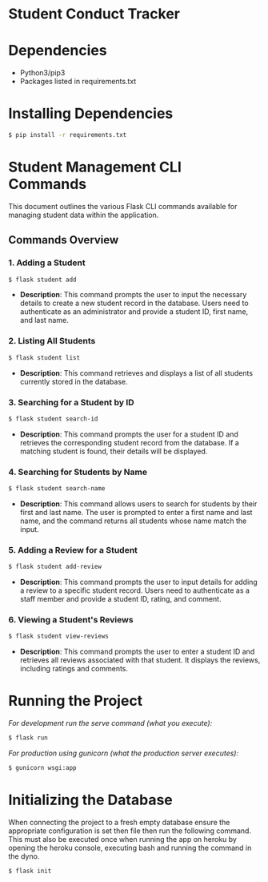 # Student Conduct Tracker


# Dependencies
* Python3/pip3
* Packages listed in requirements.txt

# Installing Dependencies
```bash
$ pip install -r requirements.txt
```


# Student Management CLI Commands

This document outlines the various Flask CLI commands available for managing student data within the application.

## Commands Overview

### 1. Adding a Student

```bash
$ flask student add
```
- **Description**: This command prompts the user to input the necessary details to create a new student record in the database. Users need to authenticate as an administrator and provide a student ID, first name, and last name.

### 2. Listing All Students

```bash
$ flask student list
```
- **Description**: This command retrieves and displays a list of all students currently stored in the database.

### 3. Searching for a Student by ID

```bash
$ flask student search-id
```
- **Description**: This command prompts the user for a student ID and retrieves the corresponding student record from the database. If a matching student is found, their details will be displayed.

### 4. Searching for Students by Name

```bash
$ flask student search-name
```
- **Description**: This command allows users to search for students by their first and last name. The user is prompted to enter a first name and last name, and the command returns all students whose name match the input.

### 5. Adding a Review for a Student

```bash
$ flask student add-review
```
- **Description**: This command prompts the user to input details for adding a review to a specific student record. Users need to authenticate as a staff member and provide a student ID, rating, and comment.

### 6. Viewing a Student's Reviews

```bash
$ flask student view-reviews
```
- **Description**: This command prompts the user to enter a student ID and retrieves all reviews associated with that student. It displays the reviews, including ratings and comments.


# Running the Project

_For development run the serve command (what you execute):_
```bash
$ flask run
```

_For production using gunicorn (what the production server executes):_
```bash
$ gunicorn wsgi:app
```


# Initializing the Database
When connecting the project to a fresh empty database ensure the appropriate configuration is set then file then run the following command. This must also be executed once when running the app on heroku by opening the heroku console, executing bash and running the command in the dyno.

```bash
$ flask init
```